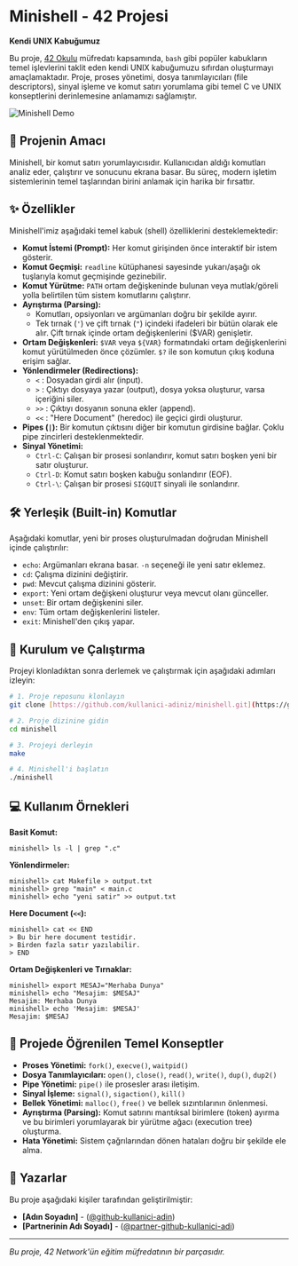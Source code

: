 # Minishell - 42 Projesi

**Kendi UNIX Kabuğumuz**

Bu proje, [42 Okulu](https://www.42.org.tr) müfredatı kapsamında, `bash` gibi popüler kabukların temel işlevlerini taklit eden kendi UNIX kabuğumuzu sıfırdan oluşturmayı amaçlamaktadır. Proje, proses yönetimi, dosya tanımlayıcıları (file descriptors), sinyal işleme ve komut satırı yorumlama gibi temel C ve UNIX konseptlerini derinlemesine anlamamızı sağlamıştır.

![Minishell Demo](<img width="1183" height="490" alt="Screenshot 2025-09-30 004649" src="https://github.com/user-attachments/assets/7153c35a-d2e2-408b-862b-d1e4a78df836" />)

## 📜 Projenin Amacı

Minishell, bir komut satırı yorumlayıcısıdır. Kullanıcıdan aldığı komutları analiz eder, çalıştırır ve sonucunu ekrana basar. Bu süreç, modern işletim sistemlerinin temel taşlarından birini anlamak için harika bir fırsattır.

## ✨ Özellikler

Minishell'imiz aşağıdaki temel kabuk (shell) özelliklerini desteklemektedir:

* **Komut İstemi (Prompt):** Her komut girişinden önce interaktif bir istem gösterir.
* **Komut Geçmişi:** `readline` kütüphanesi sayesinde yukarı/aşağı ok tuşlarıyla komut geçmişinde gezinebilir.
* **Komut Yürütme:** `PATH` ortam değişkeninde bulunan veya mutlak/göreli yolla belirtilen tüm sistem komutlarını çalıştırır.
* **Ayrıştırma (Parsing):**
    * Komutları, opsiyonları ve argümanları doğru bir şekilde ayırır.
    * Tek tırnak (`'`) ve çift tırnak (`"`) içindeki ifadeleri bir bütün olarak ele alır. Çift tırnak içinde ortam değişkenlerini ($VAR) genişletir.
* **Ortam Değişkenleri:** `$VAR` veya `${VAR}` formatındaki ortam değişkenlerini komut yürütülmeden önce çözümler. `$?` ile son komutun çıkış koduna erişim sağlar.
* **Yönlendirmeler (Redirections):**
    * `<` : Dosyadan girdi alır (input).
    * `>` : Çıktıyı dosyaya yazar (output), dosya yoksa oluşturur, varsa içeriğini siler.
    * `>>` : Çıktıyı dosyanın sonuna ekler (append).
    * `<<` : "Here Document" (heredoc) ile geçici girdi oluşturur.
* **Pipes (`|`):** Bir komutun çıktısını diğer bir komutun girdisine bağlar. Çoklu pipe zincirleri desteklenmektedir.
* **Sinyal Yönetimi:**
    * `Ctrl-C`: Çalışan bir prosesi sonlandırır, komut satırı boşken yeni bir satır oluşturur.
    * `Ctrl-D`: Komut satırı boşken kabuğu sonlandırır (EOF).
    * `Ctrl-\`: Çalışan bir prosesi `SIGQUIT` sinyali ile sonlandırır.

## 🛠️ Yerleşik (Built-in) Komutlar

Aşağıdaki komutlar, yeni bir proses oluşturulmadan doğrudan Minishell içinde çalıştırılır:

* `echo`: Argümanları ekrana basar. `-n` seçeneği ile yeni satır eklemez.
* `cd`: Çalışma dizinini değiştirir.
* `pwd`: Mevcut çalışma dizinini gösterir.
* `export`: Yeni ortam değişkeni oluşturur veya mevcut olanı günceller.
* `unset`: Bir ortam değişkenini siler.
* `env`: Tüm ortam değişkenlerini listeler.
* `exit`: Minishell'den çıkış yapar.

## 🚀 Kurulum ve Çalıştırma

Projeyi klonladıktan sonra derlemek ve çalıştırmak için aşağıdaki adımları izleyin:

```bash
# 1. Proje reposunu klonlayın
git clone [https://github.com/kullanici-adiniz/minishell.git](https://github.com/kullanici-adiniz/minishell.git)

# 2. Proje dizinine gidin
cd minishell

# 3. Projeyi derleyin
make

# 4. Minishell'i başlatın
./minishell
```

## 💻 Kullanım Örnekleri

**Basit Komut:**
```shell
minishell> ls -l | grep ".c"
```

**Yönlendirmeler:**
```shell
minishell> cat Makefile > output.txt
minishell> grep "main" < main.c
minishell> echo "yeni satir" >> output.txt
```

**Here Document (`<<`):**
```shell
minishell> cat << END
> Bu bir here document testidir.
> Birden fazla satır yazılabilir.
> END
```

**Ortam Değişkenleri ve Tırnaklar:**
```shell
minishell> export MESAJ="Merhaba Dunya"
minishell> echo "Mesajim: $MESAJ"
Mesajim: Merhaba Dunya
minishell> echo 'Mesajim: $MESAJ'
Mesajim: $MESAJ
```

## 🧠 Projede Öğrenilen Temel Konseptler

* **Proses Yönetimi:** `fork()`, `execve()`, `waitpid()`
* **Dosya Tanımlayıcıları:** `open()`, `close()`, `read()`, `write()`, `dup()`, `dup2()`
* **Pipe Yönetimi:** `pipe()` ile prosesler arası iletişim.
* **Sinyal İşleme:** `signal()`, `sigaction()`, `kill()`
* **Bellek Yönetimi:** `malloc()`, `free()` ve bellek sızıntılarının önlenmesi.
* **Ayrıştırma (Parsing):** Komut satırını mantıksal birimlere (token) ayırma ve bu birimleri yorumlayarak bir yürütme ağacı (execution tree) oluşturma.
* **Hata Yönetimi:** Sistem çağrılarından dönen hataları doğru bir şekilde ele alma.

## 👤 Yazarlar

Bu proje aşağıdaki kişiler tarafından geliştirilmiştir:

* **[Adın Soyadın]** - ([@github-kullanici-adin](https://github.com/github-kullanici-adin))
* **[Partnerinin Adı Soyadı]** - ([@partner-github-kullanici-adi](https://github.com/partner-github-kullanici-adi))

---
*Bu proje, 42 Network'ün eğitim müfredatının bir parçasıdır.*
